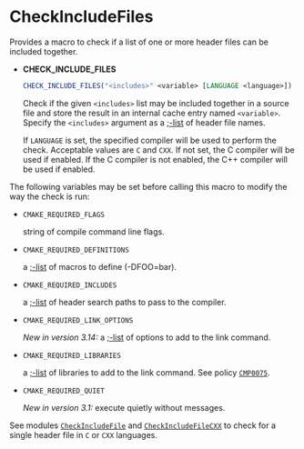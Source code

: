 # CheckIncludeFiles

Provides a macro to check if a list of one or more header files can be included together.

- **CHECK_INCLUDE_FILES**

  ```cmake
  CHECK_INCLUDE_FILES("<includes>" <variable> [LANGUAGE <language>])
  ```

  Check if the given `<includes>` list may be included together in a source file and store the result in an internal cache entry named `<variable>`. Specify the `<includes>` argument as a [;-list](https://cmake.org/cmake/help/latest/manual/cmake-language.7.html#cmake-language-lists) of header file names.

  If `LANGUAGE` is set, the specified compiler will be used to perform the check. Acceptable values are `C` and `CXX`. If not set, the C compiler will be used if enabled. If the C compiler is not enabled, the C++ compiler will be used if enabled.

The following variables may be set before calling this macro to modify the way the check is run:

- `CMAKE_REQUIRED_FLAGS`

  string of compile command line flags.

- `CMAKE_REQUIRED_DEFINITIONS`

  a [;-list](https://cmake.org/cmake/help/latest/manual/cmake-language.7.html#cmake-language-lists) of macros to define (-DFOO=bar).

- `CMAKE_REQUIRED_INCLUDES`

  a [;-list](https://cmake.org/cmake/help/latest/manual/cmake-language.7.html#cmake-language-lists) of header search paths to pass to the compiler.

- `CMAKE_REQUIRED_LINK_OPTIONS`

  *New in version 3.14:* a [;-list](https://cmake.org/cmake/help/latest/manual/cmake-language.7.html#cmake-language-lists) of options to add to the link command.

- `CMAKE_REQUIRED_LIBRARIES`

  a [;-list](https://cmake.org/cmake/help/latest/manual/cmake-language.7.html#cmake-language-lists) of libraries to add to the link command. See policy [`CMP0075`](https://cmake.org/cmake/help/latest/policy/CMP0075.html#policy:CMP0075).

- `CMAKE_REQUIRED_QUIET`

  *New in version 3.1:* execute quietly without messages.

See modules [`CheckIncludeFile`](https://cmake.org/cmake/help/latest/module/CheckIncludeFile.html#module:CheckIncludeFile) and [`CheckIncludeFileCXX`](https://cmake.org/cmake/help/latest/module/CheckIncludeFileCXX.html#module:CheckIncludeFileCXX) to check for a single header file in `C` or `CXX` languages.
